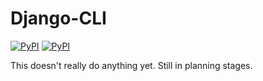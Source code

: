 Django-CLI
===
[![PyPI](https://img.shields.io/pypi/dm/django-cli.svg)]()
[![PyPI](https://img.shields.io/pypi/v/django-cli.svg)]()


This doesn\'t really do anything yet. Still in planning stages.